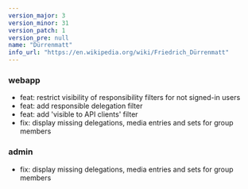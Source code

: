 ```yaml
---
version_major: 3
version_minor: 31
version_patch: 1
version_pre: null
name: "Dürrenmatt"
info_url: "https://en.wikipedia.org/wiki/Friedrich_Dürrenmatt"
---
```


### webapp

- feat: restrict visibility of responsibility filters for not signed-in users
- feat: add responsible delegation filter
- feat: add 'visible to API clients' filter
- fix: display missing delegations, media entries and sets for group members

### admin

- fix: display missing delegations, media entries and sets for group members